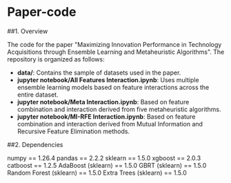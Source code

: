 # Paper-code
##1. Overview

The code for the paper "Maximizing Innovation Performance in Technology Acquisitions through Ensemble Learning and Metaheuristic Algorithms". The repository is organized as follows:

- **data/**: Contains the sample of datasets used in the paper.
- **jupyter notebook/All Features Interaction.ipynb**: Uses multiple ensemble learning models based on feature interactions across the entire dataset.
- **jupyter notebook/Meta Interaction.ipynb**: Based on feature combination and interaction derived from five metaheuristic algorithms.
- **jupyter notebook/MI-RFE Interaction.ipynb**: Based on feature combination and interaction derived from Mutual Information and Recursive Feature Elimination methods.

##2. Dependencies

numpy == 1.26.4
pandas == 2.2.2
sklearn == 1.5.0
xgboost == 2.0.3
catboost == 1.2.5
AdaBoost (sklearn) == 1.5.0
GBRT (sklearn) == 1.5.0
Random Forest (sklearn) == 1.5.0
Extra Trees (sklearn) == 1.5.0
